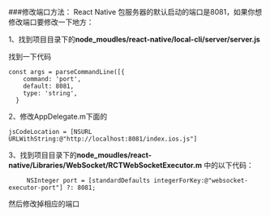 ###修改端口方法：
React Native 包服务器的默认启动的端口是8081，如果你想修改端口要修改一下地方：


1、找到项目目录下的**node_moudles/react-native/local-cli/server/server.js**

找到一下代码

```objc
const args = parseCommandLine([{
    command: 'port',
    default: 8081,
    type: 'string',
  }
```
 	 
 	 
 2、修改AppDelegate.m下面的
 
```objc
jsCodeLocation = [NSURL URLWithString:@"http://localhost:8081/index.ios.js"]
```


3、找到项目目录下的**node_moudles/react-native/Libraries/WebSocket/RCTWebSocketExecutor.m** 中的以下代码：

```objc
	 NSInteger port = [standardDefaults integerForKey:@"websocket-executor-port"] ?: 8081;
```
 
然后修改掉相应的端口
